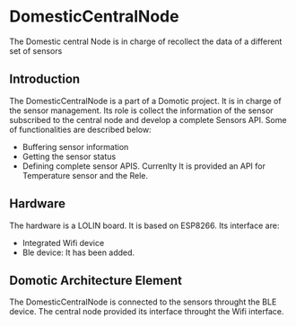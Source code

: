 # DomesticCentralNode
The Domestic central Node is in charge of recollect the data of a different set of sensors
## Introduction
The DomesticCentralNode is a part of a Domotic project. It is in charge of the sensor management. 
Its role is collect the information of the sensor subscribed to the central node and develop a complete Sensors API. Some of functionalities are described below:
- Buffering sensor information
- Getting the sensor status
- Defining complete sensor APIS. Currenlty It is provided an API for Temperature sensor and the Rele.

## Hardware

The hardware is a LOLIN board. It is based on ESP8266. Its interface are:
 - Integrated Wifi device
 - Ble device: It has been added.
 
 ## Domotic Architecture Element
 
 The DomesticCentralNode is connected to the sensors throught the BLE device. The central node provided its interface throught the Wifi interface.

